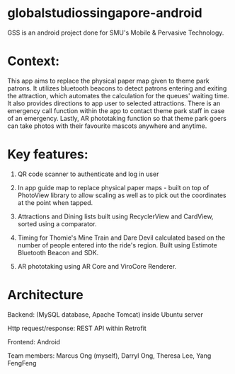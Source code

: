 # globalstudiossingapore-android

GSS is an android project done for SMU's Mobile & Pervasive Technology.

# Context:
This app aims to replace the physical paper map given to theme park patrons. It utilizes bluetooth beacons to detect patrons entering and exiting the attraction, which automates the calculation for the queues' waiting time.
It also provides directions to app user to selected attractions. There is an emergency call function within the app to contact theme park staff in case of an emergency. Lastly, AR phototaking function so that theme park goers can take photos with their favourite mascots anywhere and anytime.


# Key features:
1. QR code scanner to authenticate and log in user

2. In app guide map to replace physical paper maps - built on top of PhotoView library to allow scaling as well as to pick out the coordinates at the point when tapped.

3. Attractions and Dining lists built using RecyclerView and CardView, sorted using a comparator.

4. Timing for Thomie's Mine Train and Dare Devil calculated based on the number of people entered into the ride's region. Built using Estimote Bluetooth Beacon and SDK.

5. AR phototaking using AR Core and ViroCore Renderer.


# Architecture

Backend: (MySQL database, Apache Tomcat) inside Ubuntu server

Http request/response: REST API within Retrofit

Frontend: Android


Team members: Marcus Ong (myself), Darryl Ong, Theresa Lee, Yang FengFeng
